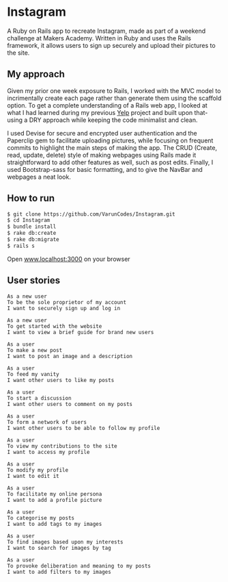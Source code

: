 # Instagram

A Ruby on Rails app to recreate Instagram, made as part of a weekend challenge at Makers Academy.
Written in Ruby and uses the Rails framework, it allows users to sign up securely and upload their pictures to the site.

## My approach

Given my prior one week exposure to Rails, I worked with the MVC model to incrimentally create each page rather than generate them using the scaffold option. To get a complete understanding of a Rails web app, I looked at what I had learned during my previous [Yelp](www.github.com/VarunCodes/rails-yelp) project and built upon that- using a DRY approach while keeping the code minimalist and clean.

I used Devise for secure and encrypted user authentication and the Paperclip gem to facilitate uploading pictures, while focusing on frequent commits to highlight the main steps of making the app. The CRUD (Create, read, update, delete) style of making webpages using Rails made it straightforward to add other features as well, such as post edits. Finally, I used Bootstrap-sass for basic formatting, and to give the NavBar and webpages a neat look.

## How to run

```sh
$ git clone https://github.com/VarunCodes/Instagram.git
$ cd Instagram
$ bundle install
$ rake db:create
$ rake db:migrate
$ rails s
```
Open www.localhost:3000 on your browser

## User stories

```
As a new user
To be the sole proprietor of my account
I want to securely sign up and log in
```
```
As a new user
To get started with the website
I want to view a brief guide for brand new users
```
```
As a user
To make a new post
I want to post an image and a description
```
```
As a user
To feed my vanity
I want other users to like my posts
```
```
As a user
To start a discussion
I want other users to comment on my posts
```
```
As a user
To form a network of users
I want other users to be able to follow my profile
```
```
As a user
To view my contributions to the site
I want to access my profile
```
```
As a user
To modify my profile
I want to edit it
```
```
As a user
To facilitate my online persona
I want to add a profile picture
```
```
As a user
To categorise my posts
I want to add tags to my images
```
```
As a user
To find images based upon my interests
I want to search for images by tag
```
```
As a user
To provoke deliberation and meaning to my posts
I want to add filters to my images
```
